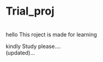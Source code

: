 # Trial_proj
<br>
hello This roject is made for learning

kindly Study please....
<br>
(updated)...
